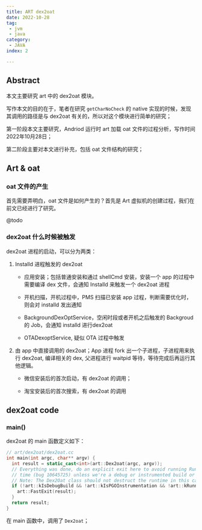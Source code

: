 ```yaml
---
title: ART dex2oat
date: 2022-10-28
tag:
 - jvm
 - java
category:
 - JAVA
index: 2

---
```


## Abstract

本文主要研究 art 中的 dex2oat 模块。

写作本文的目的在于，笔者在研究 `getCharNoCheck` 的 native 实现的时候，发现其调用的路径是与 dex2oat 有关的，所以对这个模块进行简单的研究；

第一阶段本文主要研究，Andriod 运行时 art 加载 oat 文件的过程分析，写作时间2022年10月28日；

第二阶段主要对本文进行补充，包括 oat 文件结构的研究；

## Art & oat

### oat 文件的产生

首先需要弄明白，oat 文件是如何产生的？首先是 Art 虚拟机的创建过程，我们在前文已经进行了研究。

@todo



### dex2oat 什么时候被触发

dex2oat 进程的启动，可以分为两类：

1. Installd 进程触发的 dex2oat

   - 应用安装；包括普通安装和通过 shellCmd 安装，安装一个 app 的过程中需要编译 dex 文件，会通知 Installd 来触发一个 dex2oat 进程

   - 开机扫描，开机过程中，PMS 扫描已安装 app 过程，判断需要优化时，则会对 installd 发出通知

   - BackgroundDexOptService，空闲时段或者开机之后触发的 Backgroud 的 Job，会通知 installd 进行dex2oat

   - OTADexoptService, 疑似 OTA 过程中触发

2. 由 app 中直接调用的 dex2oat；App 进程 fork 出一个子进程，子进程用来执行 dex2oat, 编译相关的 dex, 父进程进行 waitpid 等待，等待完成后再运行其他逻辑。

   - 微信安装后的首次启动，有 dex2oat 的调用；

   - 淘宝安装后的首次搜索，有 dex2oat 的调用

## dex2oat code

### main()

dex2oat 的 main 函数定义如下：

```cpp
// art/dex2oat/dex2oat.cc
int main(int argc, char** argv) {
  int result = static_cast<int>(art::Dex2oat(argc, argv));
  // Everything was done, do an explicit exit here to avoid running Runtime destructors that take
  // time (bug 10645725) unless we're a debug or instrumented build or running on a memory tool.
  // Note: The Dex2Oat class should not destruct the runtime in this case.
  if (!art::kIsDebugBuild && !art::kIsPGOInstrumentation && !art::kRunningOnMemoryTool) {
    art::FastExit(result);
  }
  return result;
}
```

在 main 函数中，调用了 `Dex2oat`；



[^1]: [dex2oat介绍](https://huanle19891345.github.io/en/android/art/1%E7%B1%BB%E7%BC%96%E8%AF%91/dex2oat%E4%BB%8B%E7%BB%8D/)

